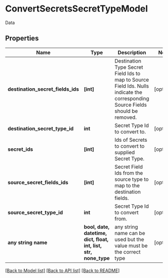 # ConvertSecretsSecretTypeModel

Data

## Properties
Name | Type | Description | Notes
------------ | ------------- | ------------- | -------------
**destination_secret_fields_ids** | **[int]** | Destination Type Secret Field Ids to map to Source Field Ids. Nulls indicate the corresponding Source Fields should be removed. | [optional] 
**destination_secret_type_id** | **int** | Secret Type Id to convert to. | [optional] 
**secret_ids** | **[int]** | Ids of Secrets to convert to supplied Secret Type. | [optional] 
**source_secret_fields_ids** | **[int]** | Secret Field Ids from the source type to map to the destination fields. | [optional] 
**source_secret_type_id** | **int** | Secret Type Id to convert from. | [optional] 
**any string name** | **bool, date, datetime, dict, float, int, list, str, none_type** | any string name can be used but the value must be the correct type | [optional]

[[Back to Model list]](../README.md#documentation-for-models) [[Back to API list]](../README.md#documentation-for-api-endpoints) [[Back to README]](../README.md)


